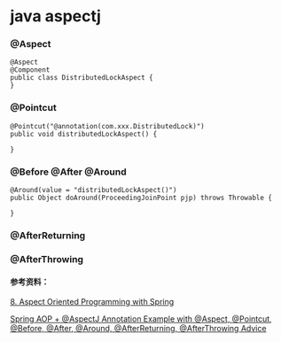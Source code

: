 # java aspectj

### @Aspect
```
@Aspect
@Component
public class DistributedLockAspect {
}
```
### @Pointcut
```
@Pointcut("@annotation(com.xxx.DistributedLock)")
public void distributedLockAspect() {

}
```
### @Before @After @Around
```
@Around(value = "distributedLockAspect()")
public Object doAround(ProceedingJoinPoint pjp) throws Throwable {

}
```
### @AfterReturning
### @AfterThrowing

#### 参考资料：
[8. Aspect Oriented Programming with Spring](https://docs.spring.io/spring/docs/4.0.x/spring-framework-reference/html/aop.html)

[Spring AOP + @AspectJ Annotation Example with @Aspect, @Pointcut, @Before, @After, @Around, @AfterReturning, @AfterThrowing Advice](https://www.concretepage.com/spring/spring-aop-aspectj-annotation-example-with-aspect-pointcut-before-after-around-afterreturning-afterthrowing-advice#around)
